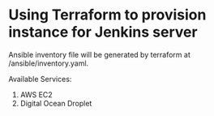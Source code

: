 # Using Terraform to provision instance for Jenkins server

Ansible inventory file will be generated by terraform at <path>/ansible/inventory.yaml.

Available Services:
1. AWS EC2
2. Digital Ocean Droplet
